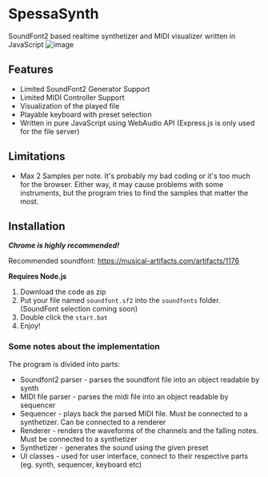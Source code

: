 # SpessaSynth
SoundFont2 based realtime synthetizer and MIDI visualizer written in JavaScript
![image](https://github.com/spessasus/SpessaSynth/assets/95608008/1beb1691-0454-47ec-826a-a603eed7dd5e)

## Features
- Limited SoundFont2 Generator Support
- Limited MIDI Controller Support
- Visualization of the played file
- Playable keyboard with preset selection
- Written in pure JavaScript using WebAudio API (Express.js is only used for the file server)

## Limitations
- Max 2 Samples per note. It's probably my bad coding or it's too much for the browser. Either way, it may cause problems with some instruments, but the program tries to find the samples that matter the most.

## Installation
***Chrome is highly recommended!***

Recommended soundfont: https://musical-artifacts.com/artifacts/1176

**Requires Node.js**
1. Download the code as zip
2. Put your file named `soundfont.sf2` into the `soundfonts` folder. (SoundFont selection coming soon)
3. Double click the `start.bat`
4. Enjoy!

### Some notes about the implementation
The program is divided into parts:
- Soundfont2 parser - parses the soundfont file into an object readable by synth
- MIDI file parser - parses the midi file into an object readable by sequencer
- Sequencer - plays back the parsed MIDI file. Must be connected to a synthetizer. Can be connected to a renderer
- Renderer - renders the waveforms of the channels and the falling notes. Must be connected to a synthetizer
- Synthetizer - generates the sound using the given preset
- UI classes - used for user interface, connect to their respective parts (eg. synth, sequencer, keyboard etc)
